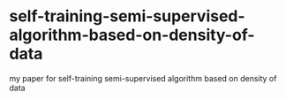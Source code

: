 # self-training-semi-supervised-algorithm-based-on-density-of-data
my paper for self-training semi-supervised algorithm based on density of data
